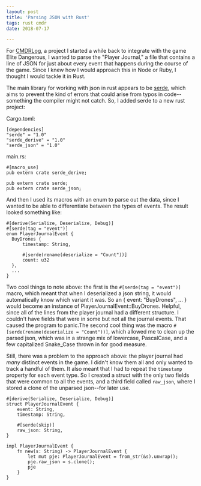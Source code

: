 ```yaml
---
layout: post
title: 'Parsing JSON with Rust'
tags: rust cmdr
date: 2018-07-17

---
```


For [CMDRLog](https://github.com/ageiersbach/cmdr-log), a project I
started a while back to integrate with the game Elite Dangerous, I wanted to parse the "Player Journal," a file that contains a line of JSON
for just about every event that happens during the course of the game.
Since I knew how I would approach this in Node or Ruby, I thought
I would tackle it in Rust.

The main library for working with json in rust appears to be [serde](https://serde.rs/), which aims to prevent the kind of
errors that could arise from typos in code--something the compiler
might not catch. So, I added serde to a new rust project:

Cargo.toml:
```
[dependencies]
"serde" = "1.0"
"serde_derive" = "1.0"
"serde_json" = "1.0"

```

main.rs:
```
#[macro_use]
pub extern crate serde_derive;

pub extern crate serde;
pub extern crate serde_json;
```

And then I used its macros with an enum to parse out the data, since I wanted to be able to differentiate between the types of events. The result looked something like:

```
#[derive(Serialize, Deserialize, Debug)]
#[serde(tag = "event")]
enum PlayerJournalEvent {
  BuyDrones {
      timestamp: String,

      #[serde(rename(deserialize = "Count"))]
      count: u32
  },
  ...
}
```

Two cool things to note above: the first is the `#[serde(tag = "event")]` macro, which meant that when I deserialized a json string, it would
automatically know which variant it was. So an { event: "BuyDrones", ... }
would become an instance of PlayerJournalEvent::BuyDrones. Helpful, since all of the lines from the player journal had a different structure.
I couldn't have fields that were in some but not all the journal events.
That caused the program to panic.The second cool thing was the macro `#[serde(rename(deserialize = "Count"))]`, which allowed me to clean up the parsed json, which was in a strange mix of lowercase, PascalCase, and a few capitalized Snake_Case thrown in for good measure.


Still, there was a problem to the approach above: the player journal had _many_ distinct events in the game. I didn't know them all and only wanted to track a handful of them. It also meant that I had to repeat
the `timestamp` property for each event type.
So I created a struct with the only two fields that were common to all the events, and a third field called `raw_json`, where I stored a clone of the unparsed json--for later use.


```
#[derive(Serialize, Deserialize, Debug)]
struct PlayerJournalEvent {
    event: String,
    timestamp: String,

    #[serde(skip)]
    raw_json: String,
}

impl PlayerJournalEvent {
    fn new(s: String) -> PlayerJournalEvent {
        let mut pje: PlayerJournalEvent = from_str(&s).unwrap();
        pje.raw_json = s.clone();
        pje
    }
}
```
